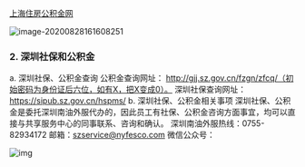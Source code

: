 [上海住房公积金网](https://persons.shgjj.com/gjjweb/#/login5/A0)

![image-20200828161608251](C:/Users/zee/AppData/Roaming/Typora/typora-user-images/image-20200828161608251.png)



### 2. 深圳社保和公积金

a. 深圳社保、公积金查询
公积金查询网址： http://gjj.sz.gov.cn/fzgn/zfcq/（初始密码为身份证后六位，如有X，把X变成0）。
深圳社保查询网址：https://sipub.sz.gov.cn/hspms/
b. 深圳社保、公积金相关事项
	深圳社保、公积金是委托深圳南油外服代办的，因此员工有社保、公积金咨询方面事宜，均可以直接与共享服务中心的同事联系、咨询和确认。
	深圳南油外服热线：0755-82934172
	邮箱：[szservice@nyfesco.com](mailto:szservice@nyfesco.com)
	微信公众号：

![img](http://gateway.v2.cloopm.com/fileService/v1/file/image/picture/20200119/9bc494447a1a42b0aa96c54982ed4601157940481918452371.png)
